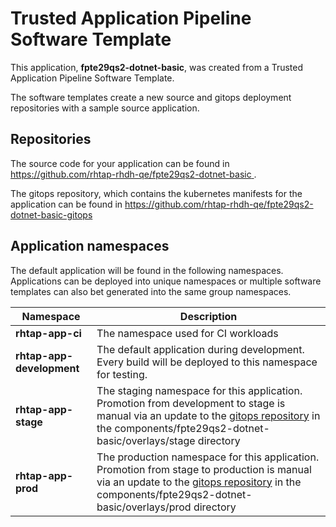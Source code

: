 # Trusted Application Pipeline Software Template

This application, **fpte29qs2-dotnet-basic**, was created from a Trusted Application Pipeline Software Template.

The software templates create a new source and gitops deployment repositories with a sample source application. 

## Repositories

The source code for your application can be found in [https://github.com/rhtap-rhdh-qe/fpte29qs2-dotnet-basic ](https://github.com/rhtap-rhdh-qe/fpte29qs2-dotnet-basic ).
 
The gitops repository, which contains the kubernetes manifests for the application can be found in 
[https://github.com/rhtap-rhdh-qe/fpte29qs2-dotnet-basic-gitops ](https://github.com/rhtap-rhdh-qe/fpte29qs2-dotnet-basic-gitops ) 

## Application namespaces 

The default application will be found in the following namespaces. Applications can be deployed into unique namespaces or multiple software templates can also bet generated into the same group namespaces.  

|  Namespace   |  Description   |  
| -------- | -------- |
| **rhtap-app-ci** | The namespace used for CI workloads |
| **rhtap-app-development** | The default application during development. Every build will be deployed to this namespace for testing. |
| **rhtap-app-stage** | The staging namespace for this application. Promotion from development to stage is manual via an update to the [gitops repository](https://github.com/rhtap-rhdh-qe/fpte29qs2-dotnet-basic-gitops ) in the components/fpte29qs2-dotnet-basic/overlays/stage directory |
| **rhtap-app-prod** | The production namespace for this application. Promotion from stage to production is manual via an update to the [gitops repository](https://github.com/rhtap-rhdh-qe/fpte29qs2-dotnet-basic-gitops ) in the components/fpte29qs2-dotnet-basic/overlays/prod directory |